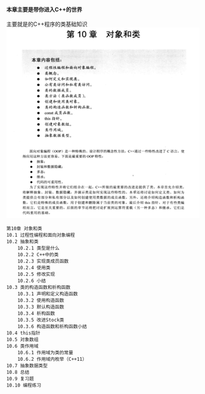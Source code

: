 #### 本章主要是带你进入C++的世界
主要就是的C++程序的类基础知识
![第10章 对象和类](images/chapter10.png)
```
第10章 对象和类  
10.1 过程性编程和面向对象编程  
10.2 抽象和类  
    10.2.1 类型是什么  
    10.2.2 C++中的类  
    10.2.3 实现类成员函数  
    10.2.4 使用类  
    10.2.5 修改实现  
    10.2.6 小结  
10.3 类的构造函数和析构函数  
    10.3.1 声明和定义构造函数  
    10.3.2 使用构造函数  
    10.3.3 默认构造函数  
    10.3.4 析构函数  
    10.3.5 改进Stock类  
    10.3.6 构造函数和析构函数小结  
10.4 this指针  
10.5 对象数组  
10.6 类作用域  
    10.6.1 作用域为类的常量  
    10.6.2 作用域内枚举（C++11）  
10.7 抽象数据类型  
10.8 总结  
10.9 复习题  
10.10 编程练习  
```